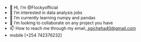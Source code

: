 - 👋 Hi, I’m @Flockyofficial
- 👀 I’m interested in data analysis jobs
- 🌱 I’m currently learning numpy and pandas
- 💞️ I’m looking to collaborate on any project you have 
- 📫 How to reach me through my email,,sgicheha40@gmail.com
- mobile [+254 742376232]
